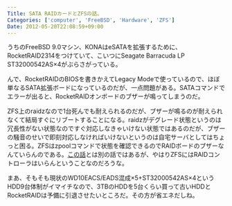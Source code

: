 ```yaml
---
Title: SATA RAIDカードとZFSの話。
Categories: ['computer', 'FreeBSD', 'Hardware', 'ZFS']
Date: 2012-05-20T22:08:59+09:00
---
```


うちのFreeBSD 9.0マシン、KONAはeSATAを拡張するために、RocketRAID2314をつけていて、こいつにSeagate Barracuda LP ST32000542AS×4がぶらさがっている。

んで、RocketRAIDのBIOSを書きかえてLegacy Modeで使っているので、ほぼ単なるSATA拡張ボードになっているのだが、一点問題がある。SATAコマンドでエラーが出ると、RocketRAIDオンボードのブザーが鳴ってしまうのだ。

ZFS上のraidzなので1台死んでも耐えられるのだが、ブザーが鳴るのが耐えられなくて結局すぐにリブートすることになる。raidzがデグレード状態というのは冗長性がない状態なのですぐ対応しなきゃいけない状態ではあるのだが、ブザーの騒音のせいで即刻対応しなければいけないというのは自宅サーバとしてはちょっと困る。ZFSはzpoolコマンドで状態を確認できるのでRAIDボードのブザーなんていらんのである。<a href="http://ftp-admin.blogspot.jp/2009/10/zfsraid.html">この話</a>とは別の話ではあるが、やはりZFSにはRAIDコントローラはいらんということなのだろうな。

まあ、そもそも現状のWD10EACS/EADS混成×5+ST32000542AS×4というHDD9台体制がイマイチなので、3TBのHDDを5台くらい買って古いHDDとRocketRAIDは予備に引退させたいところだ。その方が省エネだしね。
